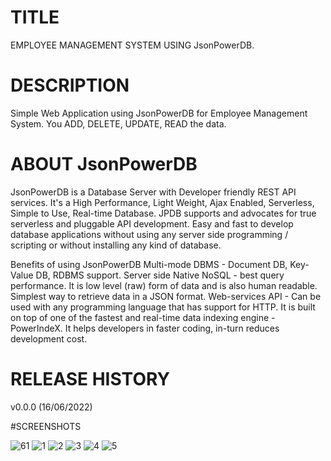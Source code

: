 # TITLE
EMPLOYEE MANAGEMENT SYSTEM USING JsonPowerDB.

# DESCRIPTION
Simple Web Application using JsonPowerDB for Employee Management System. You ADD, DELETE, UPDATE, READ the data.

# ABOUT JsonPowerDB
JsonPowerDB is a Database Server with Developer friendly REST API services. It's a High Performance, Light Weight, Ajax Enabled, Serverless, Simple to Use, Real-time Database.
JPDB supports and advocates for true serverless and pluggable API development.
Easy and fast to develop database applications without using any server side programming / scripting or without installing any kind of database.

Benefits of using JsonPowerDB
Multi-mode DBMS - Document DB, Key-Value DB, RDBMS support.
Server side Native NoSQL - best query performance.
It is low level (raw) form of data and is also human readable.
Simplest way to retrieve data in a JSON format.
Web-services API - Can be used with any programming language that has support for HTTP.
It is built on top of one of the fastest and real-time data indexing engine - PowerIndeX.
It helps developers in faster coding, in-turn reduces development cost.

# RELEASE HISTORY
v0.0.0 (16/06/2022)

#SCREENSHOTS

![61](https://user-images.githubusercontent.com/77317954/174095355-683f44d5-90b1-499e-ab03-78feca5a886d.PNG)
![1](https://user-images.githubusercontent.com/77317954/174095948-dc65f481-bb4a-40ce-84e3-bcc0308406e8.PNG)
![2](https://user-images.githubusercontent.com/77317954/174095999-83d44eef-0417-4f87-a458-6a0f4fcf7217.PNG)
![3](https://user-images.githubusercontent.com/77317954/174096029-08380c1d-2f2c-4012-abd2-bbdcab556529.PNG)
![4](https://user-images.githubusercontent.com/77317954/174096060-9ca463ad-a11e-4151-a9a3-59e7712b817f.PNG)
![5](https://user-images.githubusercontent.com/77317954/174096090-ecbee13a-d064-43d2-9ed4-688818d989cb.PNG)


